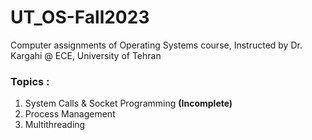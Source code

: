 # UT_OS-Fall2023
Computer assignments of Operating Systems course, Instructed by Dr. Kargahi @ ECE, University of Tehran

### __Topics :__
1. System Calls & Socket Programming **(Incomplete)**
2. Process Management
3. Multithreading
